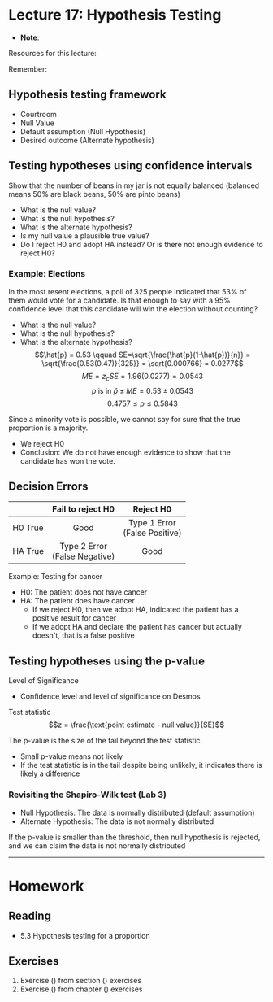 # Lecture 17: Hypothesis Testing
* __Note__: 

Resources for this lecture:

Remember:

## Hypothesis testing framework
* Courtroom
* Null Value
* Default assumption (Null Hypothesis)
* Desired outcome (Alternate hypothesis)

## Testing hypotheses using confidence intervals
Show that the number of beans in my jar is not equally balanced (balanced means 50% are black beans, 50% are pinto beans)
* What is the null value?
* What is the null hypothesis?
* What is the alternate hypothesis?
* Is my null value a plausible true value?
* Do I reject H0 and adopt HA instead? Or is there not enough evidence to reject H0?

### Example: Elections
In the most resent elections, a poll of 325 people indicated that 53% of them would vote for a candidate. Is that enough to say with a 95% confidence level that this candidate will win the election without counting?
* What is the null value?
* What is the null hypothesis?
* What is the alternate hypothesis?
$$\hat{p} = 0.53 \qquad SE=\sqrt{\frac{\hat{p}(1-\hat{p})}{n}} = \sqrt{\frac{0.53(0.47)}{325}} = \sqrt{0.000766} = 0.0277$$
$$ME = z_cSE = 1.96(0.0277) = 0.0543$$
$$p\text{ is in }\hat{p}\pm ME = 0.53 \pm 0.0543$$
$$0.4757 \le p \le 0.5843$$

Since a minority vote is possible, we cannot say for sure that the true proportion is a majority.
* We reject H0
* Conclusion: We do not have enough evidence to show that the candidate has won the vote.


## Decision Errors
|         | Fail to reject H0                | Reject H0                        |
| :------ | :------------------------------: | :------------------------------: |
| H0 True | Good                             | Type 1 Error<br>(False Positive) |
| HA True | Type 2 Error<br>(False Negative) | Good                             |

Example: Testing for cancer
* H0: The patient does not have cancer
* HA: The patient does have cancer
  * If we reject H0, then we adopt HA, indicated the patient has a positive result for cancer
  * If we adopt HA and declare the patient has cancer but actually doesn't, that is a false positive

## Testing hypotheses using the p-value
Level of Significance
* Confidence level and level of significance on Desmos

Test statistic
$$z = \frac{\text{point estimate - null value}}{SE}$$

The p-value is the size of the tail beyond the test statistic.
* Small p-value means not likely
* If the test statistic is in the tail despite being unlikely, it indicates there is likely a difference

### Revisiting the Shapiro-Wilk test (Lab 3)
* Null Hypothesis: The data is normally distributed (default assumption)
* Alternate Hypothesis: The data is not normally distributed

If the p-value is smaller than the threshold, then null hypothesis is rejected, and we can claim the data is not normally distributed

-----
# Homework
## Reading
* 5.3 Hypothesis testing for a proportion

## Exercises
1. Exercise () from section () exercises
2. Exercise () from chapter () exercises